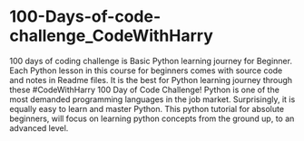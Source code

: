 # 100-Days-of-code-challenge_CodeWithHarry
100 days of coding challenge is Basic Python learning journey for Beginner.
Each Python lesson in this course for beginners comes with source code and notes in Readme files.
It is the best for Python learning journey through these #CodeWithHarry 100 Day of Code Challenge!
Python is one of the most demanded programming languages in the job market. Surprisingly, it is equally easy to learn
and master Python. This python tutorial for absolute beginners, will focus on learning python concepts from the
ground up, to an advanced level.